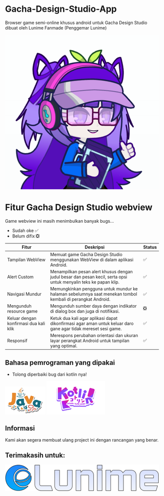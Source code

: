 # Gacha-Design-Studio-App
Browser game semi-online khusus android untuk Gacha Design Studio dibuat oleh Lunime Fanmade (Penggemar Lunime)

![Gacha Desing Studio](archanaberry/icon.png)

# Fitur Gacha Design Studio webview

Game webview ini masih menimbulkan banyak bugs...
* Sudah oke ✅
* Belum difix ❎

| Fitur                     | Deskripsi                                                                                                        | Status |
|---------------------------|------------------------------------------------------------------------------------------------------------------|--------|
| Tampilan WebView          | Memuat game Gacha Design Studio menggunakan WebView di dalam aplikasi Android.                                  | ✅ |
| Alert Custom              | Menampilkan pesan alert khusus dengan judul besar dan pesan kecil, serta opsi untuk menyalin teks ke papan klip. | ✅ |
| Navigasi Mundur           | Memungkinkan pengguna untuk mundur ke halaman sebelumnya saat menekan tombol kembali di perangkat Android.       | ✅ |
| Mengunduh resource game    | Mengunduh sumber daya dengan indikator di dialog box dan juga di notifikasi.             | ❎ |
| Keluar dengan konfirmasi dua kali klik      | Ketuk dua kali agar aplikasi dapat dikonfirmasi agar aman untuk keluar daro gane agar tidak mereset sesi game.         | ✅ |
| Responsif                 | Merespons perubahan orientasi dan ukuran layar perangkat Android untuk tampilan yang optimal.                   | ✅ |

## Bahasa pemrograman yang dipakai
* Tolong diperbaiki bug dari kotlin nya!
<img src="archanaberry/Java.png" alt="Menggunakan java sebagai program sekunder" width="131.9" height="91.1">
<img src="archanaberry/Kotlin.png" alt="Menggunakan kotlin sebagai program utama" width="192" height="108">

## Informasi 
Kami akan segera membuat ulang project ini dengan rancangan yang benar.

## Terimakasih untuk:
![lunime credits arts (open source but don't forget to remember her :>)](archanaberry/lunime.svg)
